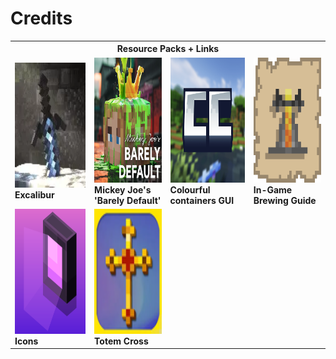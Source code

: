 <h1>Credits</h1>

<table>
  <tr>
    <th colspan="4">Resource Packs + Links</th>
  </tr>
  <tr>
    <td>
      <a href="https://modrinth.com/resourcepack/excal">
        <img src="images/excal.webp" alt="Excalibur" title="Excalibur" width="200" height="200">
      </a>
      <br><strong>Excalibur</strong>
    </td>
    <td>
      <a href="https://modrinth.com/resourcepack/mickey-joes-relatively-improved-default">
        <img src="images/mickey-joes-relatively-improved-default.webp" alt="Mickey Joe's 'Barely Default'" title="Mickey Joe's 'Barely Default'" width="200" height="200">
      </a>
      <br><strong>Mickey Joe's 'Barely Default'</strong>
    </td>
    <td>
      <a href="https://modrinth.com/resourcepack/colourful-containers-dark-mode-gui">
        <img src="images/colourful-containers-gui.webp" alt="Colourful containers GUI" title="Colourful containers GUI" width="200" height="200">
      </a>
      <br><strong>Colourful containers GUI</strong>
    </td>
    <td>
      <a href="https://modrinth.com/resourcepack/in-game-brewing-guide">
        <img src="images/in-game-brewing-guide.webp" alt="In-Game Brewing Guide" title="In-Game Brewing Guide" width="200" height="200">
      </a>
      <br><strong>In-Game Brewing Guide</strong>
    </td>
  </tr>
  <tr>
    <td>
      <a href="https://modrinth.com/resourcepack/icons">
        <img src="images/icons.webp" alt="Icons" title="Icons" width="200" height="200">
      </a>
      <br><strong>Icons</strong>
    </td>
    <td>
      <a href="https://modrinth.com/resourcepack/totem-cross">
        <img src="images/totem-cross.webp" alt="Totem Cross" title="Totem Cross" width="200" height="200">
      </a>
      <br><strong>Totem Cross</strong>
    </td>
  </tr>
</table>
